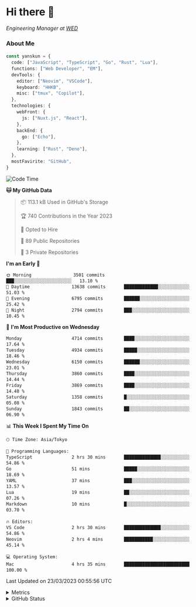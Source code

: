# Hi there&nbsp;:wave:

<!-- ![Alt text](https://spotify-recently-played-readme.vercel.app/api?user=31kynbuubkiu3r4qh4hjuaglhfay) -->

_Engineering Manager at [WED](https://github.com/wedinc)_

### About Me

```ts
const yanskun = {
  code: ["JavaScript", "TypeScript", "Go", "Rust", "Lua"],
  functions: ["Web Developer", "EM"],
  devTools: {
    editor: ["Neovim", "VSCode"],
    keyboard: "HHKB",
    misc: ["tmux", "Copilot"],
  },
  technologies: {
    webFront: {
      js: ["Nuxt.js", "React"],
    },
    backEnd: {
      go: ["Echo"],
    },
    learning: ["Rust", "Deno"],
  },
  mostFavirite: "GitHub",
}
```

<!--START_SECTION:waka-->
![Code Time](http://img.shields.io/badge/Code%20Time-225%20hrs%2027%20mins-blue)

**🐱 My GitHub Data** 

> 📦 113.1 kB Used in GitHub's Storage 
 > 
> 🏆 740 Contributions in the Year 2023
 > 
> 💼 Opted to Hire
 > 
> 📜 89 Public Repositories 
 > 
> 🔑 3 Private Repositories 
 > 
**I'm an Early 🐤** 

```text
🌞 Morning                3501 commits        ███░░░░░░░░░░░░░░░░░░░░░░   13.10 % 
🌆 Daytime                13638 commits       █████████████░░░░░░░░░░░░   51.03 % 
🌃 Evening                6795 commits        ██████░░░░░░░░░░░░░░░░░░░   25.42 % 
🌙 Night                  2794 commits        ███░░░░░░░░░░░░░░░░░░░░░░   10.45 % 
```
📅 **I'm Most Productive on Wednesday** 

```text
Monday                   4714 commits        ████░░░░░░░░░░░░░░░░░░░░░   17.64 % 
Tuesday                  4934 commits        █████░░░░░░░░░░░░░░░░░░░░   18.46 % 
Wednesday                6150 commits        ██████░░░░░░░░░░░░░░░░░░░   23.01 % 
Thursday                 3860 commits        ████░░░░░░░░░░░░░░░░░░░░░   14.44 % 
Friday                   3869 commits        ████░░░░░░░░░░░░░░░░░░░░░   14.48 % 
Saturday                 1358 commits        █░░░░░░░░░░░░░░░░░░░░░░░░   05.08 % 
Sunday                   1843 commits        ██░░░░░░░░░░░░░░░░░░░░░░░   06.90 % 
```


📊 **This Week I Spent My Time On** 

```text
🕑︎ Time Zone: Asia/Tokyo

💬 Programming Languages: 
TypeScript               2 hrs 30 mins       ██████████████░░░░░░░░░░░   54.86 % 
Go                       51 mins             █████░░░░░░░░░░░░░░░░░░░░   18.69 % 
YAML                     37 mins             ███░░░░░░░░░░░░░░░░░░░░░░   13.57 % 
Lua                      19 mins             ██░░░░░░░░░░░░░░░░░░░░░░░   07.26 % 
Markdown                 10 mins             █░░░░░░░░░░░░░░░░░░░░░░░░   03.70 % 

🔥 Editors: 
VS Code                  2 hrs 30 mins       ██████████████░░░░░░░░░░░   54.86 % 
Neovim                   2 hrs 4 mins        ███████████░░░░░░░░░░░░░░   45.14 % 

💻 Operating System: 
Mac                      4 hrs 35 mins       █████████████████████████   100.00 % 
```


 Last Updated on 23/03/2023 00:55:56 UTC
<!--END_SECTION:waka-->

<details>
  <summary>Metrics</summary>
  <img src="https://github.com/yanskun/yanskun/blob/main/github-metrics.svg" alt="Metrics">
</details>

<details>
  <summary>GitHub Status</summary>
  <picture>
    <source media="(prefers-color-scheme: dark)" srcset="https://raw.githubusercontent.com/yanskun/yanskun/master/profile-summary-card-output/nord_dark/0-profile-details.svg">
   <img src="https://raw.githubusercontent.com/yanskun/yanskun/master/profile-summary-card-output/default/0-profile-details.svg">
  </picture>
  <br>
  <picture>
    <source media="(prefers-color-scheme: dark)" srcset="https://raw.githubusercontent.com/yanskun/yanskun/master/profile-summary-card-output/nord_dark/1-repos-per-language.svg">
   <img src="https://raw.githubusercontent.com/yanskun/yanskun/master/profile-summary-card-output/default/1-repos-per-language.svg">
  </picture>
  <picture>
    <source media="(prefers-color-scheme: dark)" srcset="https://raw.githubusercontent.com/yanskun/yanskun/master/profile-summary-card-output/nord_dark/2-most-commit-language.svg">
   <img src="https://raw.githubusercontent.com/yanskun/yanskun/master/profile-summary-card-output/default/2-most-commit-language.svg">
  </picture>
  <br>
  <picture>
    <source media="(prefers-color-scheme: dark)" srcset="https://raw.githubusercontent.com/yanskun/yanskun/master/profile-summary-card-output/nord_dark/3-stats.svg">
   <img src="https://raw.githubusercontent.com/yanskun/yanskun/master/profile-summary-card-output/default/3-stats.svg">
  </picture>
  <picture>
    <source media="(prefers-color-scheme: dark)" srcset="https://raw.githubusercontent.com/yanskun/yanskun/master/profile-summary-card-output/nord_dark/4-productive-time.svg">
   <img src="https://raw.githubusercontent.com/yanskun/yanskun/master/profile-summary-card-output/default/4-productive-time.svg">
  </picture>
</details>
